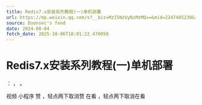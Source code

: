 ```yaml
---
title: Redis7.x安装系列教程(一)单机部署
url: https://mp.weixin.qq.com/s?__biz=MzI5NzUyNzMzMQ==&mid=2247485239&idx=1&sn=3cf5180c5c47521f05dc52df8e0247f7
source: Doonsec's feed
date: 2024-08-04
fetch_date: 2025-10-06T18:01:22.470950
---
```


# Redis7.x安装系列教程(一)单机部署

：
，
。

视频
小程序
赞
，轻点两下取消赞
在看
，轻点两下取消在看